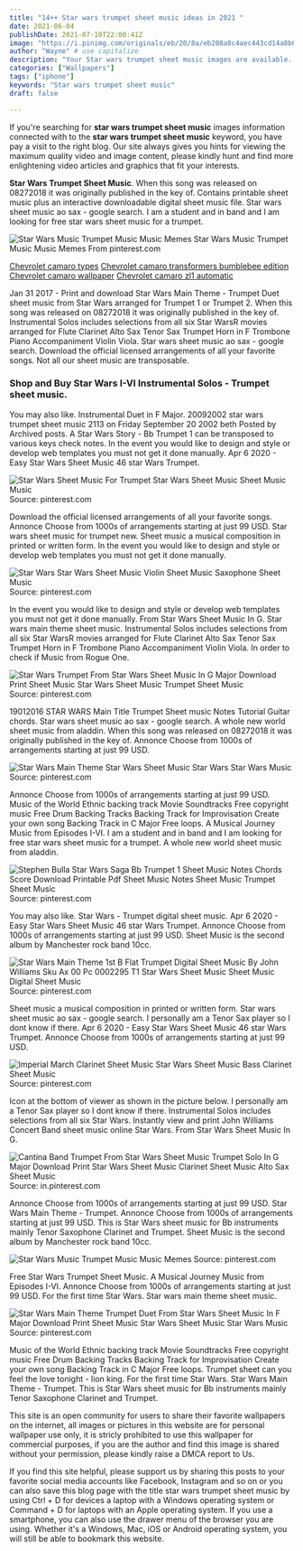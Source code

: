 ```yaml
---
title: "14++ Star wars trumpet sheet music ideas in 2021 "
date: 2021-06-04
publishDate: 2021-07-10T22:00:41Z
image: "https://i.pinimg.com/originals/eb/20/8a/eb208a8c4aec443cd14a8b609bbd097d.gif"
author: "Wayne" # use capitalize
description: "Your Star wars trumpet sheet music images are available. Star wars trumpet sheet music are a topic that is being searched for and liked by netizens now. You can Get the Star wars trumpet sheet music files here. Find and Download all free photos and vectors."
categories: ["Wallpapers"]
tags: ["iphone"]
keywords: "Star wars trumpet sheet music"
draft: false

---
```


If you're searching for **star wars trumpet sheet music** images information connected with to the **star wars trumpet sheet music** keyword, you have pay a visit to the right  blog.  Our site always  gives you  hints  for viewing  the maximum  quality video and image  content, please kindly hunt and find more enlightening video articles and graphics  that fit your interests.

**Star Wars Trumpet Sheet Music**. When this song was released on 08272018 it was originally published in the key of. Contains printable sheet music plus an interactive downloadable digital sheet music file. Star wars sheet music ao sax - google search. I am a student and in band and I am looking for free star wars sheet music for a trumpet.

![Star Wars Music Trumpet Music Music Memes](https://i.pinimg.com/originals/88/d1/bd/88d1bdac631a6c1065887e50a2128a2f.png "Star Wars Music Trumpet Music Music Memes")
Star Wars Music Trumpet Music Music Memes From pinterest.com

[Chevrolet camaro types](/chevrolet-camaro-types/)
[Chevrolet camaro transformers bumblebee edition](/chevrolet-camaro-transformers-bumblebee-edition/)
[Chevrolet camaro wallpaper](/chevrolet-camaro-wallpaper/)
[Chevrolet camaro zl1 automatic](/chevrolet-camaro-zl1-automatic/)

Jan 31 2017 - Print and download Star Wars Main Theme - Trumpet Duet sheet music from Star Wars arranged for Trumpet 1 or Trumpet 2. When this song was released on 08272018 it was originally published in the key of. Instrumental Solos includes selections from all six Star WarsR movies arranged for Flute Clarinet Alto Sax Tenor Sax Trumpet Horn in F Trombone Piano Accompaniment Violin Viola. Star wars sheet music ao sax - google search. Download the official licensed arrangements of all your favorite songs. Not all our sheet music are transposable.

### Shop and Buy Star Wars I-VI Instrumental Solos - Trumpet sheet music.

You may also like. Instrumental Duet in F Major. 20092002 star wars trumpet sheet music 2113 on Friday September 20 2002 beth Posted by Archived posts. A Star Wars Story - Bb Trumpet 1 can be transposed to various keys check notes. In the event you would like to design and style or develop web templates you must not get it done manually. Apr 6 2020 - Easy Star Wars Sheet Music 46 star Wars Trumpet.


![Star Wars Sheet Music For Trumpet Star Wars Sheet Music Sheet Music Music](https://i.pinimg.com/474x/f9/75/9f/f9759fa0f224a6c3b75fb20deb03b827.jpg "Star Wars Sheet Music For Trumpet Star Wars Sheet Music Sheet Music Music")
Source: pinterest.com

Download the official licensed arrangements of all your favorite songs. Annonce Choose from 1000s of arrangements starting at just 99 USD. Star wars sheet music for trumpet new. Sheet music a musical composition in printed or written form. In the event you would like to design and style or develop web templates you must not get it done manually.

![Star Wars Star Wars Sheet Music Violin Sheet Music Saxophone Sheet Music](https://i.pinimg.com/originals/e2/2a/e9/e22ae91ea454b2eb0497abf6c3d415c1.jpg "Star Wars Star Wars Sheet Music Violin Sheet Music Saxophone Sheet Music")
Source: pinterest.com

In the event you would like to design and style or develop web templates you must not get it done manually. From Star Wars Sheet Music In G. Star wars main theme sheet music. Instrumental Solos includes selections from all six Star WarsR movies arranged for Flute Clarinet Alto Sax Tenor Sax Trumpet Horn in F Trombone Piano Accompaniment Violin Viola. In order to check if Music from Rogue One.

![Star Wars Trumpet From Star Wars Sheet Music In G Major Download Print Sheet Music Star Wars Sheet Music Trumpet Sheet Music](https://i.pinimg.com/originals/b3/e6/c4/b3e6c471886efea02a2f68c91f003b37.gif "Star Wars Trumpet From Star Wars Sheet Music In G Major Download Print Sheet Music Star Wars Sheet Music Trumpet Sheet Music")
Source: pinterest.com

19012016 STAR WARS Main Title Trumpet Sheet music Notes Tutorial Guitar chords. Star wars sheet music ao sax - google search. A whole new world sheet music from aladdin. When this song was released on 08272018 it was originally published in the key of. Annonce Choose from 1000s of arrangements starting at just 99 USD.

![Star Wars Main Theme Star Wars Sheet Music Star Wars Star Wars Music](https://i.pinimg.com/originals/39/5e/bf/395ebfddd1640a53e615d8db356f4171.png "Star Wars Main Theme Star Wars Sheet Music Star Wars Star Wars Music")
Source: pinterest.com

Annonce Choose from 1000s of arrangements starting at just 99 USD. Music of the World Ethnic backing track Movie Soundtracks Free copyright music Free Drum Backing Tracks Backing Track for Improvisation Create your own song Backing Track in C Major Free loops. A Musical Journey Music from Episodes I-VI. I am a student and in band and I am looking for free star wars sheet music for a trumpet. A whole new world sheet music from aladdin.

![Stephen Bulla Star Wars Saga Bb Trumpet 1 Sheet Music Notes Chords Score Download Printable Pdf Sheet Music Notes Sheet Music Trumpet Sheet Music](https://i.pinimg.com/originals/76/0a/b0/760ab0f1444792ab2a87c880aeb3cd33.png "Stephen Bulla Star Wars Saga Bb Trumpet 1 Sheet Music Notes Chords Score Download Printable Pdf Sheet Music Notes Sheet Music Trumpet Sheet Music")
Source: pinterest.com

You may also like. Star Wars - Trumpet digital sheet music. Apr 6 2020 - Easy Star Wars Sheet Music 46 star Wars Trumpet. Annonce Choose from 1000s of arrangements starting at just 99 USD. Sheet Music is the second album by Manchester rock band 10cc.

![Star Wars Main Theme 1st B Flat Trumpet Digital Sheet Music By John Williams Sku Ax 00 Pc 0002295 T1 Star Wars Sheet Music Sheet Music Digital Sheet Music](https://i.pinimg.com/originals/3c/7a/e4/3c7ae4fee0d7b74ecedf7e6e88ecb5af.jpg "Star Wars Main Theme 1st B Flat Trumpet Digital Sheet Music By John Williams Sku Ax 00 Pc 0002295 T1 Star Wars Sheet Music Sheet Music Digital Sheet Music")
Source: pinterest.com

Sheet music a musical composition in printed or written form. Star wars sheet music ao sax - google search. I personally am a Tenor Sax player so I dont know if there. Apr 6 2020 - Easy Star Wars Sheet Music 46 star Wars Trumpet. Annonce Choose from 1000s of arrangements starting at just 99 USD.

![Imperial March Clarinet Sheet Music Star Wars Sheet Music Bass Clarinet Sheet Music](https://i.pinimg.com/originals/b0/e6/54/b0e654ba55f934320d4602d5bd3b7378.jpg "Imperial March Clarinet Sheet Music Star Wars Sheet Music Bass Clarinet Sheet Music")
Source: pinterest.com

Icon at the bottom of viewer as shown in the picture below. I personally am a Tenor Sax player so I dont know if there. Instrumental Solos includes selections from all six Star Wars. Instantly view and print John Williams Concert Band sheet music online Star Wars. From Star Wars Sheet Music In G.

![Cantina Band Trumpet From Star Wars Sheet Music Trumpet Solo In G Major Download Print Star Wars Sheet Music Clarinet Sheet Music Alto Sax Sheet Music](https://i.pinimg.com/originals/b5/5a/6d/b55a6db9236096df19a1317cdd1e8bb0.gif "Cantina Band Trumpet From Star Wars Sheet Music Trumpet Solo In G Major Download Print Star Wars Sheet Music Clarinet Sheet Music Alto Sax Sheet Music")
Source: in.pinterest.com

Annonce Choose from 1000s of arrangements starting at just 99 USD. Star Wars Main Theme - Trumpet. Annonce Choose from 1000s of arrangements starting at just 99 USD. This is Star Wars sheet music for Bb instruments mainly Tenor Saxophone Clarinet and Trumpet. Sheet Music is the second album by Manchester rock band 10cc.

![Star Wars Music Trumpet Music Music Memes](https://i.pinimg.com/originals/88/d1/bd/88d1bdac631a6c1065887e50a2128a2f.png "Star Wars Music Trumpet Music Music Memes")
Source: pinterest.com

Free Star Wars Trumpet Sheet Music. A Musical Journey Music from Episodes I-VI. Annonce Choose from 1000s of arrangements starting at just 99 USD. For the first time Star Wars. Star wars main theme sheet music.

![Star Wars Main Theme Trumpet Duet From Star Wars Sheet Music In F Major Download Print Sheet Music Star Wars Sheet Music Star Wars Music](https://i.pinimg.com/originals/eb/20/8a/eb208a8c4aec443cd14a8b609bbd097d.gif "Star Wars Main Theme Trumpet Duet From Star Wars Sheet Music In F Major Download Print Sheet Music Star Wars Sheet Music Star Wars Music")
Source: pinterest.com

Music of the World Ethnic backing track Movie Soundtracks Free copyright music Free Drum Backing Tracks Backing Track for Improvisation Create your own song Backing Track in C Major Free loops. Trumpet sheet can you feel the love tonight - lion king. For the first time Star Wars. Star Wars Main Theme - Trumpet. This is Star Wars sheet music for Bb instruments mainly Tenor Saxophone Clarinet and Trumpet.

This site is an open community for users to share their favorite wallpapers on the internet, all images or pictures in this website are for personal wallpaper use only, it is stricly prohibited to use this wallpaper for commercial purposes, if you are the author and find this image is shared without your permission, please kindly raise a DMCA report to Us.

If you find this site helpful, please support us by sharing this posts to your favorite social media accounts like Facebook, Instagram and so on or you can also save this blog page with the title star wars trumpet sheet music by using Ctrl + D for devices a laptop with a Windows operating system or Command + D for laptops with an Apple operating system. If you use a smartphone, you can also use the drawer menu of the browser you are using. Whether it's a Windows, Mac, iOS or Android operating system, you will still be able to bookmark this website.
